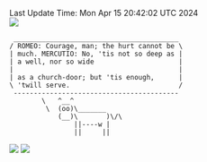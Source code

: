Last Update Time: 
Mon Apr 15 20:42:02 UTC 2024
<br>![](https://img.shields.io/badge/%E5%A4%A7%E5%AE%B6-%E5%AE%89%E5%AE%89-green)<br>
```
 _________________________________________
/ ROMEO: Courage, man; the hurt cannot be \
| much. MERCUTIO: No, 'tis not so deep as |
| a well, nor so wide                     |
|                                         |
| as a church-door; but 'tis enough,      |
\ 'twill serve.                           /
 -----------------------------------------
        \   ^__^
         \  (oo)\_______
            (__)\       )\/\
                ||----w |
                ||     ||
```
![](https://github-readme-stats.vercel.app/api?username=chenlitw)
![](https://github-readme-stats.vercel.app/api/top-langs/?username=chenlitw)
